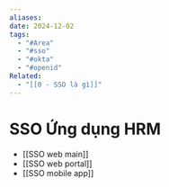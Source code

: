 ```yaml
---
aliases: 
date: 2024-12-02
tags:
  - "#Area"
  - "#sso"
  - "#okta"
  - "#openid"
Related:
  - "[[0 - SSO là gì]]"
---
```

# SSO Ứng dụng HRM
- [[SSO web main]]
- [[SSO web portal]]
- [[SSO mobile app]]